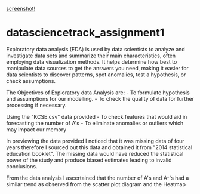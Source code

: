 
[screenshot!](file:///home/tom/Pictures/Screenshot%20from%202022-02-21%2023-56-11.png)
# datasciencetrack_assignment1
Exploratory data analysis (EDA) is used by data scientists to analyze and investigate data sets and summarize their main characteristics, often employing data visualization methods. It helps determine how best to manipulate data sources to get the answers you need, making it easier for data scientists to discover patterns, spot anomalies, test a hypothesis, or check assumptions.

The Objectives of Exploratory data Analysis are:
     - To formulate hypothesis and assumptions for our modelling.
     - To check the quality of data for further processing if necessary.
     
Using the "KCSE.csv" data provided 
     - To check features that would aid in forecasting the number of A's
     - To eliminate anomalies or outliers which may impact our memory
     
In previewing the data provided I noticed that it was missing data of four years therefore I sourced out this data and obtained it from "2014 statistical education booklet". The missing data would have reduced the statistical power of the study and produce biased estimates leading to invalid conclusions.

From the data analysis I ascertained that the number of A's and A-'s had a similar trend as observed from the scatter plot diagram and the Heatmap
